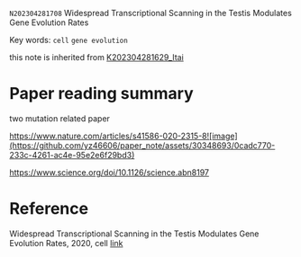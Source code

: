 `N202304281708` Widespread Transcriptional Scanning in the Testis Modulates Gene Evolution Rates

 Key words: `cell` `gene evolution`  
 
 this note is inherited from [K202304281629_Itai](https://github.com/yz46606/zettle_yz/blob/main/K202304281629_Itai.md)
 
# Paper reading summary

two mutation related paper

https://www.nature.com/articles/s41586-020-2315-8![image](https://github.com/yz46606/paper_note/assets/30348693/0cadc770-233c-4261-ac4e-95e2e6f29bd3)

https://www.science.org/doi/10.1126/science.abn8197




# Reference
Widespread Transcriptional Scanning in the Testis Modulates Gene Evolution Rates, 2020, cell [link](https://www.ncbi.nlm.nih.gov/pmc/articles/PMC7891839/)
